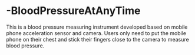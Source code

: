 # -BloodPressureAtAnyTime
 This is a blood pressure measuring instrument developed based on mobile phone acceleration sensor and camera. Users only need to put the mobile phone on their chest and stick their fingers close to the camera to measure blood pressure.
